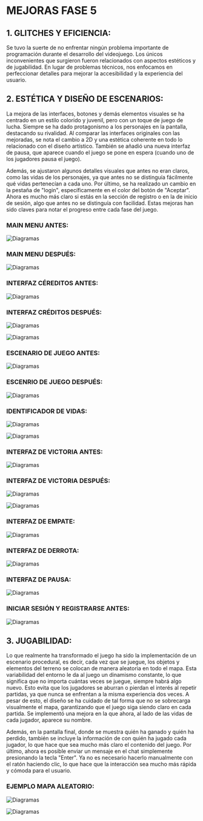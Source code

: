 # MEJORAS FASE 5

## 1. GLITCHES Y EFICIENCIA: 

Se tuvo la suerte de no enfrentar ningún problema importante de programación durante el desarrollo del videojuego. Los únicos inconvenientes que surgieron fueron relacionados con aspectos estéticos y de jugabilidad. En lugar de problemas técnicos, nos enfocamos en perfeccionar detalles para mejorar la accesibilidad y la experiencia del usuario.

## 2. ESTÉTICA  Y DISEÑO DE ESCENARIOS:

La mejora de las interfaces, botones y demás elementos visuales se ha centrado en un estilo colorido y juvenil, pero con un toque de juego de lucha. Siempre se ha dado protagonismo a los personajes en la pantalla, destacando su rivalidad. Al comparar las interfaces originales con las mejoradas, se nota el cambio a 2D y una estética coherente en todo lo relacionado con el diseño artístico. También se añadió una nueva interfaz de pausa, que aparece cuando el juego se pone en espera (cuando uno de los jugadores pausa el juego). 

Además, se ajustaron algunos detalles visuales que antes no eran claros, como las vidas de los personajes, ya que antes no se distinguía fácilmente qué vidas pertenecían a cada uno. Por último, se ha realizado un cambio en la pestaña de "login", específicamente en el color del botón de "Aceptar". Ahora es mucho más claro si estás en la sección de registro o en la de inicio de sesión, algo que antes no se distinguía con facilidad. Estas mejoras han sido claves para notar el progreso entre cada fase del juego.

### MAIN MENU ANTES:

![Diagramas](IMAGENES_README/pantallaInicio.png)

### MAIN MENU DESPUÉS:

![Diagramas](IMAGENES_README/MAINMENUinterfaz.png)

### INTERFAZ CÉREDITOS ANTES:

![Diagramas](IMAGENES_README/CREDITOSBORRADOR.png)

### INTERFAZ CRÉDITOS DESPUÉS:

![Diagramas](IMAGENES_README/CREDITOSinterfaz.png)

![Diagramas](IMAGENES_README/ControlImagen.jpg)

### ESCENARIO DE JUEGO ANTES:

![Diagramas](IMAGENES_README/ESCENARIOCUADRADOS.png)

### ESCENRIO DE JUEGO DESPUÉS:

![Diagramas](IMAGENES_README/GameImagen.jpg)

### IDENTIFICADOR DE VIDAS:

![Diagramas](IMAGENES_README/OSOVIDASDEF.png)

![Diagramas](IMAGENES_README/VIDASCONEJO.png)

### INTERFAZ DE VICTORIA ANTES:

![Diagramas](IMAGENES_README/pantallaVictoria.png)

### INTERFAZ DE VICTORIA DESPUÉS:

![Diagramas](IMAGENES_README/Player1WinsImagen.jpg)

![Diagramas](IMAGENES_README/Player2WinsImagen.jpg)

### INTERFAZ DE EMPATE: 

![Diagramas](IMAGENES_README/EmpateImagen.jpg)

### INTERFAZ DE DERROTA:

![Diagramas](IMAGENES_README/pantallaDerrota.png)

### INTERFAZ DE PAUSA:

![Diagramas](IMAGENES_README/PAUSAinterfaz.png)

### INICIAR SESIÓN Y REGISTRARSE ANTES:

![Diagramas](IMAGENES_README/imasssge.png)

## 3. JUGABILIDAD: 

Lo que realmente ha transformado el juego ha sido la implementación de un escenario procedural, es decir, cada vez que se juegue, los objetos y elementos del terreno se colocan de manera aleatoria en todo el mapa. Esta variabilidad del entorno le da al juego un dinamismo constante, lo que significa que no importa cuántas veces se juegue, siempre habrá algo nuevo. Esto evita que los jugadores se aburran o pierdan el interés al repetir partidas, ya que nunca se enfrentan a la misma experiencia dos veces. A pesar de esto, el diseño se ha cuidado de tal forma que no se sobrecarga visualmente el mapa, garantizando que el juego siga siendo claro en cada partida. Se implementó una mejora en la que ahora, al lado de las vidas de cada jugador, aparece su nombre. 

Además, en la pantalla final, donde se muestra quién ha ganado y quién ha perdido, también se incluye la información de con quién ha jugado cada jugador, lo que hace que sea mucho más claro el contenido del juego. Por último, ahora es posible enviar un mensaje en el chat simplemente presionando la tecla "Enter". Ya no es necesario hacerlo manualmente con el ratón haciendo clic, lo que hace que la interacción sea mucho más rápida y cómoda para el usuario.

### EJEMPLO MAPA ALEATORIO: 

![Diagramas](IMAGENES_README/ESCENARIOEJEM1.png)

![Diagramas](IMAGENES_README/ESCENARIOEJEM2.png)


